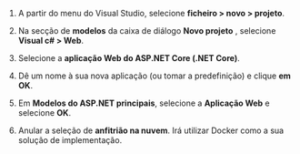 1. A partir do menu do Visual Studio, selecione **ficheiro > novo > projeto**.

1. Na secção de **modelos** da caixa de diálogo **Novo projeto** , selecione **Visual c# > Web**.

1. Selecione a **aplicação Web do ASP.NET Core (.NET Core)**.

1. Dê um nome à sua nova aplicação (ou tomar a predefinição) e clique **em OK**.

1. Em **Modelos do ASP.NET principais**, selecione a **Aplicação Web** e selecione **OK**.

1. Anular a seleção de **anfitrião na nuvem**. Irá utilizar Docker como a sua solução de implementação.
